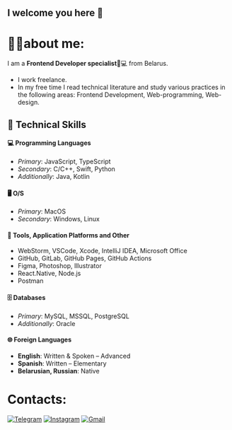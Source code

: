## I welcome you here 👋
# 👩‍💻about me: 
I am a **Frontend Developer specialist**🍋💻 from Belarus.

-  I work freelance.
-  In my free time I read technical literature and study various practices in the following areas: Frontend Development, Web-programming, Web-design.

## 🚀 Technical Skills

#### 💻 Programming Languages
- *Primary*: JavaScript, TypeScript
- *Secondary*: C/C++, Swift, Python
- *Additionally*: Java, Kotlin

#### 🖥️ O/S
- *Primary*: MacOS
- *Secondary*: Windows, Linux

#### 🧰 Tools, Application Platforms and Other
- WebStorm, VSCode, Xcode, IntelliJ IDEA, Microsoft Office
- GitHub, GitLab, GitHub Pages, GitHub Actions
- Figma, Photoshop, Illustrator
- React.Native, Node.js
- Postman

#### 🗄️ Databases
- *Primary*: MySQL, MSSQL, PostgreSQL
- *Additionally*: Oracle

#### 🌐 Foreign Languages
- **English**: Written & Spoken – Advanced
- **Spanish**: Written – Elementary
- **Belarusian, Russian**: Native

# Contacts: 
[![Telegram](https://img.shields.io/badge/Telegram-2CA5E0?style=for-the-badge&logo=telegram&logoColor=white)](https://t.me/katyaleinik)
[![Instagram](https://img.shields.io/badge/Instagram-E4405F?style=for-the-badge&logo=instagram&logoColor=white)](https://www.instagram.com/katyaleinik/)
[![Gmail](https://img.shields.io/badge/Gmail-D14836?style=for-the-badge&logo=gmail&logoColor=white)](mailto:aleinik.katya.04@gmail.com)

<!--
**AleinikK666/AleinikK666** is a ✨ _special_ ✨ repository because its `README.md` (this file) appears on your GitHub profile.

Here are some ideas to get you started:

- 🔭 I’m currently working on ...
- 🌱 I’m currently learning ...
- 👯 I’m looking to collaborate on ...
- 🤔 I’m looking for help with ...
- 💬 Ask me about ...
- 📫 How to reach me: ...
- 😄 Pronouns: ...
- ⚡ Fun fact: ...
-->
